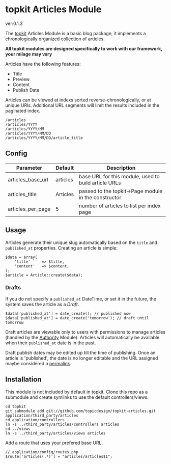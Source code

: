 topkit Articles Module
======================

ver:0.1.3

The [topkit][tk] Articles Module is a basic blog package, it implements a chronologically organized collection of articles.

**All topkit modules are designed specifically to work with our framework, your milage may vary**

Articles have the following features:

* Title
* Preview
* Content
* Publish Date

Articles can be viewed at indexs sorted reverse-chronologically, or at
unique URls. Additional URL segments will limit the results included in
the paginated index.

    /articles
    /articles/YYYY
    /articles/YYYY/MM
    /articles/YYYY/MM/DD
    /articles/YYYY/MM/DD/article_title

## Config

| Parameter          | Default       | Description                                             |
| --------           | -------       | -----------                                             |
| articles_base_url  | articles      | base URL for this module, used to build article URLs    |
| articles_title     | Articles      | passed to the topkit->Page module in the constructor    |
| articles_per_page  | 5             | number of articles to list per index page               |

## Usage

Articles generate their unique slug automatically based on the `title`
and `published_at` properties. Creating an article is simple:

    $data = array(
        'title'     => $title,
        'content'   => $content,
    );
    $article = Article::create($data);

### Drafts

If you do not specify a `published_at` DateTime, or set it in the
future, the system saves the article as a *Draft*.

    $data['published_at'] = date_create(); // published now
    $data['published_at'] = date_create('tomorrow'); // draft until tomorrow

Draft articles are viewable only to users with permissions to manage
articles (handled by the [Authority][tk_authority] Module). Articles
will automatically be available when their `published_at` date is in the
past.

Draft publish dates may be edited up till the time of
publishing. Once an article is 'published', the date is no
longer editable and the URL assigned maybe considered a
[permalink](http://en.wikipedia.org/wiki/Permalink).

## Installation

This module is not included by default in [topkit][tk]. Clone this repo as a submodule and create symlinks to use the default controllers/views.

    cd topkit
    git submodule add git://github.com/topicdesign/topkit-articles.git application/third_party/articles
    cd application/controllers
    ln -s ../third_party/articles/controllers articles
    cd ../views
    ln -s ../third_party/articles/views articles

Add a route that uses your prefered base URL.

    // application/config/routes.php
    $route['articles(.*)'] = "articles/articles$1";


[tk]: http://github.com/topicdesign/topkit
[tk_authority]: https://github.com/topicdesign/codeigniter-authority-authorization
